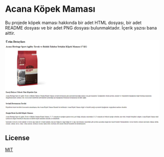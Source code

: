 # Acana Köpek Maması

Bu projede köpek maması hakkında bir adet HTML dosyası, bir adet README dosyası ve bir adet PNG dosyası bulunmaktadır. İçerik yazısı bana aittir.


![kopekmamasigorsel](img/kopekmamasi.png)


## License
[MIT](https://choosealicense.com/licenses/mit/)